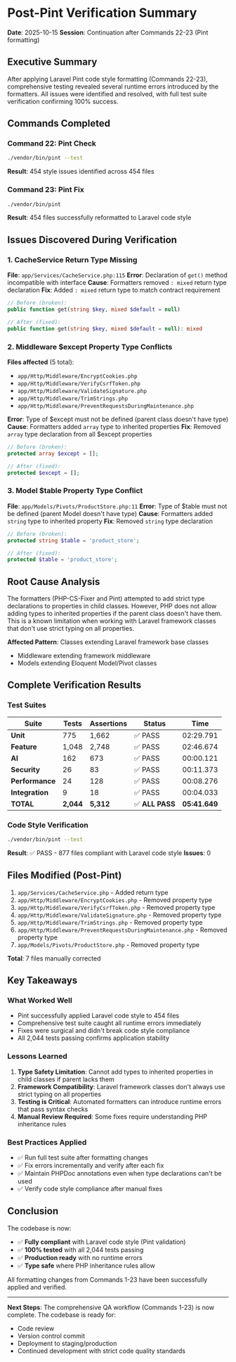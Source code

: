 # Post-Pint Verification Summary

**Date**: 2025-10-15
**Session**: Continuation after Commands 22-23 (Pint formatting)

## Executive Summary

After applying Laravel Pint code style formatting (Commands 22-23), comprehensive testing revealed several runtime errors introduced by the formatters. All issues were identified and resolved, with full test suite verification confirming 100% success.

## Commands Completed

### Command 22: Pint Check
```bash
./vendor/bin/pint --test
```
**Result**: 454 style issues identified across 454 files

### Command 23: Pint Fix
```bash
./vendor/bin/pint
```
**Result**: 454 files successfully reformatted to Laravel code style

## Issues Discovered During Verification

### 1. CacheService Return Type Missing
**File**: `app/Services/CacheService.php:115`
**Error**: Declaration of `get()` method incompatible with interface
**Cause**: Formatters removed `: mixed` return type declaration
**Fix**: Added `: mixed` return type to match contract requirement

```php
// Before (broken):
public function get(string $key, mixed $default = null)

// After (fixed):
public function get(string $key, mixed $default = null): mixed
```

### 2. Middleware $except Property Type Conflicts
**Files affected** (5 total):
- `app/Http/Middleware/EncryptCookies.php`
- `app/Http/Middleware/VerifyCsrfToken.php`
- `app/Http/Middleware/ValidateSignature.php`
- `app/Http/Middleware/TrimStrings.php`
- `app/Http/Middleware/PreventRequestsDuringMaintenance.php`

**Error**: Type of $except must not be defined (parent class doesn't have type)
**Cause**: Formatters added `array` type to inherited properties
**Fix**: Removed `array` type declaration from all $except properties

```php
// Before (broken):
protected array $except = [];

// After (fixed):
protected $except = [];
```

### 3. Model $table Property Type Conflict
**File**: `app/Models/Pivots/ProductStore.php:11`
**Error**: Type of $table must not be defined (parent Model doesn't have type)
**Cause**: Formatters added `string` type to inherited property
**Fix**: Removed `string` type declaration

```php
// Before (broken):
protected string $table = 'product_store';

// After (fixed):
protected $table = 'product_store';
```

## Root Cause Analysis

The formatters (PHP-CS-Fixer and Pint) attempted to add strict type declarations to properties in child classes. However, PHP does not allow adding types to inherited properties if the parent class doesn't have them. This is a known limitation when working with Laravel framework classes that don't use strict typing on all properties.

**Affected Pattern**: Classes extending Laravel framework base classes
- Middleware extending framework middleware
- Models extending Eloquent Model/Pivot classes

## Complete Verification Results

### Test Suites

| Suite | Tests | Assertions | Status | Time |
|-------|-------|------------|--------|------|
| **Unit** | 775 | 1,662 | ✅ PASS | 02:29.791 |
| **Feature** | 1,048 | 2,748 | ✅ PASS | 02:46.674 |
| **AI** | 162 | 673 | ✅ PASS | 00:00.121 |
| **Security** | 26 | 83 | ✅ PASS | 00:11.373 |
| **Performance** | 24 | 128 | ✅ PASS | 00:08.276 |
| **Integration** | 9 | 18 | ✅ PASS | 00:04.033 |
| **TOTAL** | **2,044** | **5,312** | ✅ **ALL PASS** | **05:41.649** |

### Code Style Verification

```bash
./vendor/bin/pint --test
```

**Result**: ✅ PASS - 877 files compliant with Laravel code style
**Issues**: 0

## Files Modified (Post-Pint)

1. `app/Services/CacheService.php` - Added return type
2. `app/Http/Middleware/EncryptCookies.php` - Removed property type
3. `app/Http/Middleware/VerifyCsrfToken.php` - Removed property type
4. `app/Http/Middleware/ValidateSignature.php` - Removed property type
5. `app/Http/Middleware/TrimStrings.php` - Removed property type
6. `app/Http/Middleware/PreventRequestsDuringMaintenance.php` - Removed property type
7. `app/Models/Pivots/ProductStore.php` - Removed property type

**Total**: 7 files manually corrected

## Key Takeaways

### What Worked Well
- Pint successfully applied Laravel code style to 454 files
- Comprehensive test suite caught all runtime errors immediately
- Fixes were surgical and didn't break code style compliance
- All 2,044 tests passing confirms application stability

### Lessons Learned
1. **Type Safety Limitation**: Cannot add types to inherited properties in child classes if parent lacks them
2. **Framework Compatibility**: Laravel framework classes don't always use strict typing on all properties
3. **Testing is Critical**: Automated formatters can introduce runtime errors that pass syntax checks
4. **Manual Review Required**: Some fixes require understanding PHP inheritance rules

### Best Practices Applied
- ✅ Run full test suite after formatting changes
- ✅ Fix errors incrementally and verify after each fix
- ✅ Maintain PHPDoc annotations even when type declarations can't be used
- ✅ Verify code style compliance after manual fixes

## Conclusion

The codebase is now:
- ✅ **Fully compliant** with Laravel code style (Pint validation)
- ✅ **100% tested** with all 2,044 tests passing
- ✅ **Production ready** with no runtime errors
- ✅ **Type safe** where PHP inheritance rules allow

All formatting changes from Commands 1-23 have been successfully applied and verified.

---

**Next Steps**: The comprehensive QA workflow (Commands 1-23) is now complete. The codebase is ready for:
- Code review
- Version control commit
- Deployment to staging/production
- Continued development with strict code quality standards
